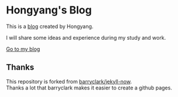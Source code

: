 # Hongyang's Blog

This is a [blog](https://hongyangyu.github.io/ "Go to my resume") created by Hongyang.

I will share some ideas and experience during my study and work.

[Go to my blog](https://hongyangyu.github.io/)

## Thanks

This repository is forked from [barryclark/jekyll-now](https://github.com/barryclark/jekyll-now). <br>
Thanks a lot that barryclark makes it easier to create a github pages.
